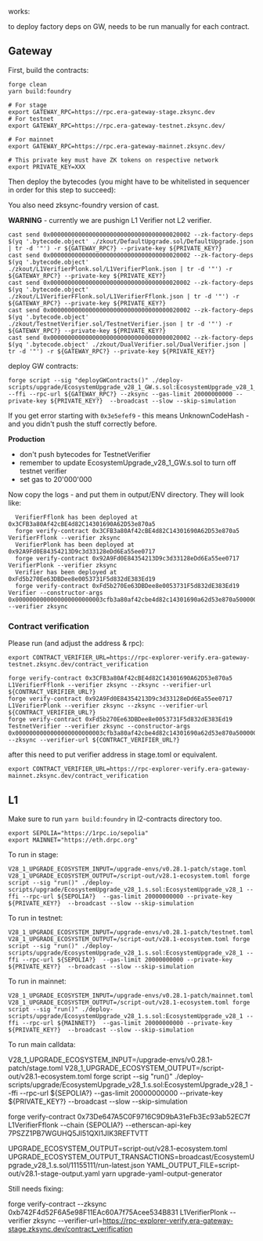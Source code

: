 works: 

to deploy factory deps on GW, needs to be run manually for each contract.

## Gateway

First, build the contracts:

```shell
forge clean
yarn build:foundry
```

```shell
# For stage
export GATEWAY_RPC=https://rpc.era-gateway-stage.zksync.dev
# For testnet
export GATEWAY_RPC=https://rpc.era-gateway-testnet.zksync.dev/

# For mainnet
export GATEWAY_RPC=https://rpc.era-gateway-mainnet.zksync.dev/

# This private key must have ZK tokens on respective network
export PRIVATE_KEY=XXX
```

Then deploy the bytecodes (you might have to be whitelisted in sequencer in order for this step to succeed):

You also need zksync-foundry version of cast.

**WARNING** - currently we are pushign L1 Verifier not L2 verifier.

```shell
cast send 0x0000000000000000000000000000000000020002 --zk-factory-deps $(yq '.bytecode.object' ./zkout/DefaultUpgrade.sol/DefaultUpgrade.json | tr -d '"') -r ${GATEWAY_RPC?} --private-key ${PRIVATE_KEY?}
cast send 0x0000000000000000000000000000000000020002 --zk-factory-deps $(yq '.bytecode.object' ./zkout/L1VerifierPlonk.sol/L1VerifierPlonk.json | tr -d '"') -r ${GATEWAY_RPC?} --private-key ${PRIVATE_KEY?}
cast send 0x0000000000000000000000000000000000020002 --zk-factory-deps $(yq '.bytecode.object' ./zkout/L1VerifierFFlonk.sol/L1VerifierFflonk.json | tr -d '"') -r ${GATEWAY_RPC?} --private-key ${PRIVATE_KEY?}
cast send 0x0000000000000000000000000000000000020002 --zk-factory-deps $(yq '.bytecode.object' ./zkout/TestnetVerifier.sol/TestnetVerifier.json | tr -d '"') -r ${GATEWAY_RPC?} --private-key ${PRIVATE_KEY?}
cast send 0x0000000000000000000000000000000000020002 --zk-factory-deps $(yq '.bytecode.object' ./zkout/DualVerifier.sol/DualVerifier.json | tr -d '"') -r ${GATEWAY_RPC?} --private-key ${PRIVATE_KEY?}
```

deploy GW contracts: 

```shell
forge script --sig "deployGWContracts()" ./deploy-scripts/upgrade/EcosystemUpgrade_v28_1_GW.s.sol:EcosystemUpgrade_v28_1_GW --ffi --rpc-url ${GATEWAY_RPC?} --zksync --gas-limit 20000000000 --private-key ${PRIVATE_KEY?}  --broadcast --slow --skip-simulation
```

If you get error starting with `0x3e5efef9` - this means UnknownCodeHash - and you didn't push the stuff correctly before.

**Production**
* don't push bytecodes for TestnetVerifier
* remember to update EcosystemUpgrade_v28_1_GW.s.sol to turn off testnet verifier
* set gas to 20'000'000


Now copy the logs - and put them in output/ENV directory.
They will look like:

```
  VerifierFflonk has been deployed at 0x3CFB3a80Af42cBE4d82C14301690A62D53e870a5
  forge verify-contract 0x3CFB3a80Af42cBE4d82C14301690A62D53e870a5 VerifierFflonk --verifier zksync
  VerifierPlonk has been deployed at 0x92A9Fd0E84354213D9c3d33128eDd6Ea55ee0717
  forge verify-contract 0x92A9Fd0E84354213D9c3d33128eDd6Ea55ee0717 VerifierPlonk --verifier zksync
  Verifier has been deployed at 0xFd5b270Ee63DBDee8e0053731F5d832dE383Ed19
  forge verify-contract 0xFd5b270Ee63DBDee8e0053731F5d832dE383Ed19 Verifier --constructor-args 0x0000000000000000000000003cfb3a80af42cbe4d82c14301690a62d53e870a500000000000000000000000092a9fd0e84354213d9c3d33128edd6ea55ee0717 --verifier zksync
```

### Contract verification

Please run (and adjust the address & rpc):

```shell
export CONTRACT_VERIFIER_URL=https://rpc-explorer-verify.era-gateway-testnet.zksync.dev/contract_verification

forge verify-contract 0x3CFB3a80Af42cBE4d82C14301690A62D53e870a5 L1VerifierFflonk --verifier zksync --zksync --verifier-url ${CONTRACT_VERIFIER_URL?}
forge verify-contract 0x92A9Fd0E84354213D9c3d33128eDd6Ea55ee0717 L1VerifierPlonk --verifier zksync --zksync --verifier-url ${CONTRACT_VERIFIER_URL?}
forge verify-contract 0xFd5b270Ee63DBDee8e0053731F5d832dE383Ed19 TestnetVerifier --verifier zksync --constructor-args 0x0000000000000000000000003cfb3a80af42cbe4d82c14301690a62d53e870a500000000000000000000000092a9fd0e84354213d9c3d33128edd6ea55ee0717 --zksync --verifier-url ${CONTRACT_VERIFIER_URL?}
```

after this need to put verifier address in stage.toml or equivalent.

```shell
export CONTRACT_VERIFIER_URL=https://rpc-explorer-verify.era-gateway-mainnet.zksync.dev/contract_verification
```

## L1

Make sure to run `yarn build:foundry` in l2-contracts directory too.

```shell
export SEPOLIA="https://1rpc.io/sepolia"
export MAINNET="https://eth.drpc.org"

```

To run in stage:
```shell
V28_1_UPGRADE_ECOSYSTEM_INPUT=/upgrade-envs/v0.28.1-patch/stage.toml V28_1_UPGRADE_ECOSYSTEM_OUTPUT=/script-out/v28.1-ecosystem.toml forge script --sig "run()" ./deploy-scripts/upgrade/EcosystemUpgrade_v28_1.s.sol:EcosystemUpgrade_v28_1 --ffi --rpc-url ${SEPOLIA?}  --gas-limit 20000000000 --private-key ${PRIVATE_KEY?}  --broadcast --slow --skip-simulation
```

To run in testnet:
```shell
V28_1_UPGRADE_ECOSYSTEM_INPUT=/upgrade-envs/v0.28.1-patch/testnet.toml V28_1_UPGRADE_ECOSYSTEM_OUTPUT=/script-out/v28.1-ecosystem.toml forge script --sig "run()" ./deploy-scripts/upgrade/EcosystemUpgrade_v28_1.s.sol:EcosystemUpgrade_v28_1 --ffi --rpc-url ${SEPOLIA?}  --gas-limit 20000000000 --private-key ${PRIVATE_KEY?}  --broadcast --slow --skip-simulation
```

To run in mainnet:
```shell
V28_1_UPGRADE_ECOSYSTEM_INPUT=/upgrade-envs/v0.28.1-patch/mainnet.toml V28_1_UPGRADE_ECOSYSTEM_OUTPUT=/script-out/v28.1-ecosystem.toml forge script --sig "run()" ./deploy-scripts/upgrade/EcosystemUpgrade_v28_1.s.sol:EcosystemUpgrade_v28_1 --ffi --rpc-url ${MAINNET?}  --gas-limit 20000000000 --private-key ${PRIVATE_KEY?}  --broadcast --slow --skip-simulation
```


To run main calldata: 

 V28_1_UPGRADE_ECOSYSTEM_INPUT=/upgrade-envs/v0.28.1-patch/stage.toml V28_1_UPGRADE_ECOSYSTEM_OUTPUT=/script-out/v28.1-ecosystem.toml forge script --sig "run()" ./deploy-scripts/upgrade/EcosystemUpgrade_v28_1.s.sol:EcosystemUpgrade_v28_1 --ffi --rpc-url ${SEPOLIA?}  --gas-limit 20000000000 --private-key ${PRIVATE_KEY?}  --broadcast --slow --skip-simulation

 forge verify-contract 0x73De647A5C0F9716C9D9bA31eFb3Ec93ab52EC7f L1VerifierFflonk --chain {SEPOLIA?} --etherscan-api-key 7PSZZ1PB7WGUHQ5JI51QXI1JIK3REFTVTT

 UPGRADE_ECOSYSTEM_OUTPUT=script-out/v28.1-ecosystem.toml UPGRADE_ECOSYSTEM_OUTPUT_TRANSACTIONS=broadcast/EcosystemUpgrade_v28_1.s.sol/11155111/run-latest.json YAML_OUTPUT_FILE=script-out/v28.1-stage-output.yaml yarn upgrade-yaml-output-generator

Still needs fixing: 

forge verify-contract --zksync 0xb742F4d52F6A5e98F11EAc60A7f75Acee534B831 L1VerifierPlonk --verifier zksync  --verifier-url=https://rpc-explorer-verify.era-gateway-stage.zksync.dev/contract_verification